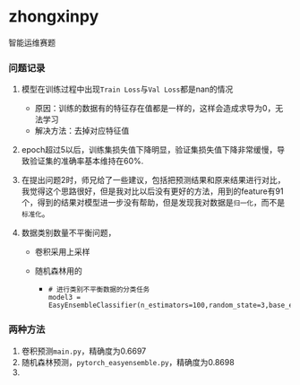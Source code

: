 # zhongxinpy
智能运维赛题





### 问题记录

1. 模型在训练过程中出现`Train Loss`与`Val Loss`都是nan的情况
   * 原因：训练的数据有的特征存在值都是一样的，这样会造成求导为0，无法学习
   * 解决方法：去掉对应特征值
   
2. epoch超过5以后，训练集损失值下降明显，验证集损失值下降非常缓慢，导致验证集的准确率基本维持在60%.

3. 在提出问题2时，师兄给了一些建议，包括把预测结果和原来结果进行对比，我觉得这个思路很好，但是我对比以后没有更好的方法，用到的feature有91个，得到的结果对模型进一步没有帮助，但是发现我对数据是`归一化`，而不是`标准化`。

4. 数据类别数量不平衡问题，

   * 卷积采用上采样

   * 随机森林用的

     * ```
       # 进行类别不平衡数据的分类任务
       model3 = EasyEnsembleClassifier(n_estimators=100,random_state=3,base_estimator=RandomForestClassifier(random_state=0,n_estimators=60))
       ```



### 两种方法

1. 卷积预测`main.py`，精确度为0.6697
2. 随机森林预测，`pytorch_easyensemble.py`，精确度为0.8698
3. 
